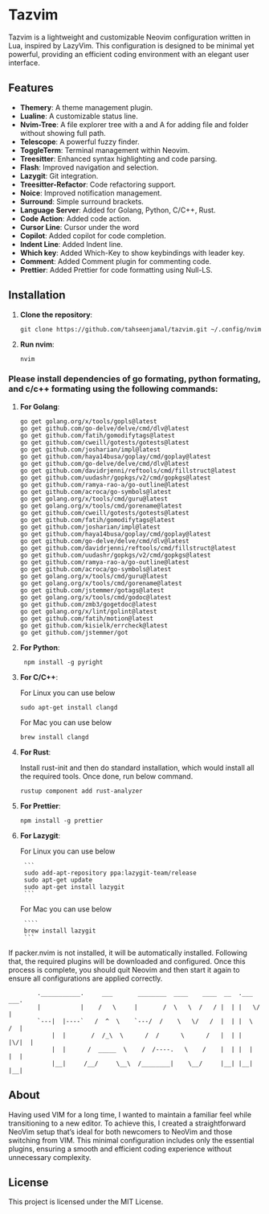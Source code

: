 # Tazvim

Tazvim is a lightweight and customizable Neovim configuration written in Lua, inspired by LazyVim. This configuration is designed to be minimal yet powerful, providing an efficient coding environment with an elegant user interface.

## Features

- **Themery**: A theme management plugin.
- **Lualine**: A customizable status line.
- **Nvim-Tree**: A file explorer tree with a and A for adding file and folder without showing full path.
- **Telescope**: A powerful fuzzy finder.
- **ToggleTerm**: Terminal management within Neovim.
- **Treesitter**: Enhanced syntax highlighting and code parsing.
- **Flash**: Improved navigation and selection.
- **Lazygit**: Git integration.
- **Treesitter-Refactor**: Code refactoring support.
- **Noice**: Improved notification management.
- **Surround**: Simple surround brackets.
- **Language Server**: Added for Golang, Python, C/C++, Rust.
- **Code Action**: Added code action.
- **Cursor Line**: Cursor under the word
- **Copilot**: Added copilot for code completion.
- **Indent Line**: Added Indent line.
- **Which key**: Added Which-Key to show keybindings with leader key.
- **Comment**: Added Comment plugin for commenting code.
- **Prettier**: Added Prettier for code formatting using Null-LS.

## Installation

1.  **Clone the repository**:

    ```
    git clone https://github.com/tahseenjamal/tazvim.git ~/.config/nvim
    ```

2.  **Run nvim**:

    ```
    nvim
    ```

### Please install dependencies of go formating, python formating, and c/c++ formating using the following commands:

1. **For Golang**:

   ```
   go get golang.org/x/tools/gopls@latest
   go get github.com/go-delve/delve/cmd/dlv@latest
   go get github.com/fatih/gomodifytags@latest
   go get github.com/cweill/gotests/gotests@latest
   go get github.com/josharian/impl@latest
   go get github.com/haya14busa/goplay/cmd/goplay@latest
   go get github.com/go-delve/delve/cmd/dlv@latest
   go get github.com/davidrjenni/reftools/cmd/fillstruct@latest
   go get github.com/uudashr/gopkgs/v2/cmd/gopkgs@latest
   go get github.com/ramya-rao-a/go-outline@latest
   go get github.com/acroca/go-symbols@latest
   go get golang.org/x/tools/cmd/guru@latest
   go get golang.org/x/tools/cmd/gorename@latest
   go get github.com/cweill/gotests/gotests@latest
   go get github.com/fatih/gomodifytags@latest
   go get github.com/josharian/impl@latest
   go get github.com/haya14busa/goplay/cmd/goplay@latest
   go get github.com/go-delve/delve/cmd/dlv@latest
   go get github.com/davidrjenni/reftools/cmd/fillstruct@latest
   go get github.com/uudashr/gopkgs/v2/cmd/gopkgs@latest
   go get github.com/ramya-rao-a/go-outline@latest
   go get github.com/acroca/go-symbols@latest
   go get golang.org/x/tools/cmd/guru@latest
   go get golang.org/x/tools/cmd/gorename@latest
   go get github.com/jstemmer/gotags@latest
   go get golang.org/x/tools/cmd/godoc@latest
   go get github.com/zmb3/gogetdoc@latest
   go get golang.org/x/lint/golint@latest
   go get github.com/fatih/motion@latest
   go get github.com/kisielk/errcheck@latest
   go get github.com/jstemmer/got
   ```

2. **For Python**:

   ```
    npm install -g pyright
   ```

3. **For C/C++**:

   For Linux you can use below

   ```
   sudo apt-get install clangd
   ```

   For Mac you can use below

   ```
   brew install clangd
   ```

4. **For Rust**:

   Install rust-init and then do standard installation, which would install all the required tools. Once done, run below command.

   ```
   rustup component add rust-analyzer
   ```

5. **For Prettier**:

   ```
   npm install -g prettier
   ```

6. **For Lazygit**:

    For Linux you can use below

        ```
        sudo add-apt-repository ppa:lazygit-team/release
        sudo apt-get update
        sudo apt-get install lazygit
        ```

    For Mac you can use below

        ````
        brew install lazygit
        ```

If packer.nvim is not installed, it will be automatically installed. Following that, the required plugins will be downloaded and configured. Once this process is complete, you should quit Neovim and then start it again to ensure all configurations are applied correctly.

            .___________.     ___       ________  ____    ____  __  .___  ___.
            |           |    /   \     |       /  \   \  /   / |  | |   \/   |
            `---|  |----`   /  ^  \    `---/  /    \   \/   /  |  | |  \  /  |
                |  |       /  /_\  \      /  /      \      /   |  | |  |\/|  |
                |  |      /  _____  \    /  /----.   \    /    |  | |  |  |  |
                |__|     /__/     \__\  /________|    \__/     |__| |__|  |__|

## About

Having used VIM for a long time, I wanted to maintain a familiar feel while transitioning to a new editor. To achieve this, I created a straightforward NeoVim setup that’s ideal for both newcomers to NeoVim and those switching from VIM. This minimal configuration includes only the essential plugins, ensuring a smooth and efficient coding experience without unnecessary complexity.

## License

This project is licensed under the MIT License.

```

```
